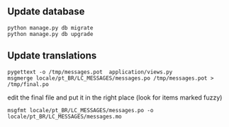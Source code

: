 


## Update database

    python manage.py db migrate
    python manage.py db upgrade

## Update translations

    pygettext -o /tmp/messages.pot  application/views.py
    msgmerge locale/pt_BR/LC_MESSAGES/messages.po /tmp/messages.pot > /tmp/final.po

edit the final file and put it in the right place (look for items marked fuzzy)

    msgfmt locale/pt_BR/LC_MESSAGES/messages.po -o locale/pt_BR/LC_MESSAGES/messages.mo
